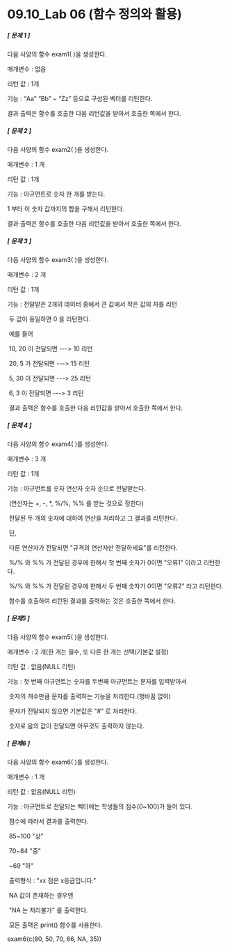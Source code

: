 # 09.10_Lab 06 (함수 정의와 활용)

##### [ 문제 1 ]

다음 사양의 함수 exam1( )을 생성한다.

   매개변수 : 없음

   리턴 값 : 1개

  기능 : “Aa” “Bb” ~ “Zz” 등으로 구성된 벡터를 리턴한다.

결과 출력은 함수를 호출한 다음 리턴값을 받아서 호출한 쪽에서 한다.

  

##### [ 문제 2 ]

다음 사양의 함수 exam2( )을 생성한다.

   매개변수 : 1 개

   리턴 값 : 1개

  기능 : 아규먼트로 숫자 한 개를 받는다. 

1 부터 이 숫자 값까지의 합을 구해서 리턴한다.

결과 출력은 함수를 호출한 다음 리턴값을 받아서 호출한 쪽에서 한다.

  

##### [ 문제 3 ]

다음 사양의 함수 exam3( )을 생성한다.

   매개변수 : 2 개

   리턴 값 : 1개

  기능 : 전달받은 2개의 데이터 중에서 큰 값에서 작은 값의 차를 리턴

​      두 값이 동일하면 0 을 리턴한다.

​      예를 들어

​      10, 20 이 전달되면 ---> 10 리턴

​      20, 5 가 전달되면 ---> 15 리턴

​      5, 30 이 전달되면 ---> 25 리턴

​      6, 3 이 전달되면 ---> 3 리턴

​      결과 출력은 함수를 호출한 다음 리턴값을 받아서 호출한 쪽에서 한다.



##### [ 문제 4 ]

다음 사양의 함수 exam4( )를 생성한다.

   매개변수 : 3 개

  리턴 값 : 1개

기능 : 아규먼트를 숫자 연산자 숫자 순으로 전달받는다.

​      (연산자는 +, -, *, %/%, %% 를 받는 것으로 정한다)

​      전달된 두 개의 숫자에 대하여 연산을 처리하고 그 결과를 리턴한다.

 

​      단,

​      다른 연산자가 전달되면 "규격의 연산자만 전달하세요"를 리턴한다.

​      %/% 와 %% 가 전달된 경우에 한해서 첫 번째 숫자가 0이면 "오류1" 이라고 리턴한다.

​      %/% 와 %% 가 전달된 경우에 한해서 두 번째 숫자가 0이면 "오류2" 라고 리턴한다.

​      함수를 호출하여 리턴된 결과를 출력하는 것은 호출한 쪽에서 한다.



##### [ 문제5 ]

다음 사양의 함수 exam5( )을 생성한다.

   매개변수 : 2 개(한 개는 필수, 또 다른 한 개는 선택(기본값 설정)

   리턴 값 : 없음(NULL 리턴)

기능 : 첫 번째 아규먼트는 숫자를 두번째 아규먼트는 문자를 입력받아서

​      숫자의 개수만큼 문자를 출력하는 기능을 처리한다.(행바꿈 없이)

​      문자가 전달되지 않으면 기본값은 "#" 로 처리한다.

​      숫자로 음의 값이 전달되면 아무것도 출력하지 않는다.

  

##### [ 문제6 ]

다음 사양의 함수 exam6( )를 생성한다.

  매개변수 : 1 개

  리턴 값 : 없음(NULL 리턴)

기능 : 아규먼트로 전달되는 벡터에는 학생들의 점수(0~100)가 들어 있다.

​      점수에 따라서 결과를 출력한다.

​      85~100 "상"

​      70~84 "중"

​      ~69  "하"

​      출력형식 : "xx 점은 x등급입니다." 

​      NA 값이 존재하는 경우엔

​             "NA 는 처리불가" 를 출력한다.

​      모든 출력은 print() 함수를 사용한다.

 

  exam6(c(80, 50, 70, 66, NA, 35))